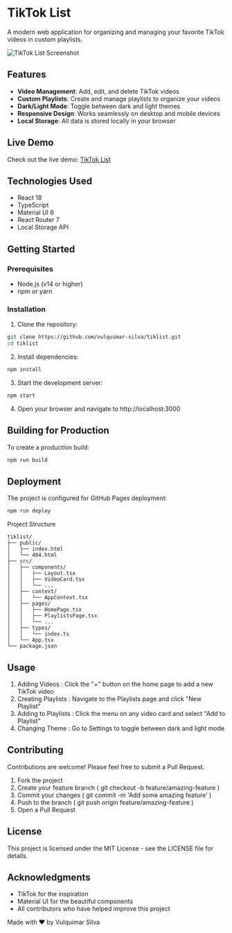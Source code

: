 # TikTok List

A modern web application for organizing and managing your favorite TikTok videos in custom playlists.

![TikTok List Screenshot](https://via.placeholder.com/800x400?text=TikTok+List+Screenshot)

## Features

- **Video Management**: Add, edit, and delete TikTok videos
- **Custom Playlists**: Create and manage playlists to organize your videos
- **Dark/Light Mode**: Toggle between dark and light themes
- **Responsive Design**: Works seamlessly on desktop and mobile devices
- **Local Storage**: All data is stored locally in your browser

## Live Demo

Check out the live demo: [TikTok List](https://vulquimar-silva.github.io/tiklist)

## Technologies Used

- React 18
- TypeScript
- Material UI 6
- React Router 7
- Local Storage API

## Getting Started

### Prerequisites

- Node.js (v14 or higher)
- npm or yarn

### Installation

1. Clone the repository:
```bash
git clone https://github.com/vulquimar-silva/tiklist.git
cd tiklist
```
2. Install dependencies:
```bash
npm install
```
3. Start the development server:
```bash
npm start
```
4. Open your browser and navigate to http://localhost:3000

## Building for Production
To create a production build:
```bash
npm run build
```

## Deployment
The project is configured for GitHub Pages deployment:
```bash
npm run deploy
```

Project Structure
```
tiklist/
├── public/
│   ├── index.html
│   └── 404.html
├── src/
│   ├── components/
│   │   ├── Layout.tsx
│   │   ├── VideoCard.tsx
│   │   └── ...
│   ├── context/
│   │   └── AppContext.tsx
│   ├── pages/
│   │   ├── HomePage.tsx
│   │   ├── PlaylistsPage.tsx
│   │   └── ...
│   ├── types/
│   │   └── index.ts
│   └── App.tsx
└── package.json
```

## Usage
1. Adding Videos : Click the "+" button on the home page to add a new TikTok video
2. Creating Playlists : Navigate to the Playlists page and click "New Playlist"
3. Adding to Playlists : Click the menu on any video card and select "Add to Playlist"
4. Changing Theme : Go to Settings to toggle between dark and light mode

## Contributing
Contributions are welcome! Please feel free to submit a Pull Request.

1. Fork the project
2. Create your feature branch ( git checkout -b feature/amazing-feature )
3. Commit your changes ( git commit -m 'Add some amazing feature' )
4. Push to the branch ( git push origin feature/amazing-feature )
5. Open a Pull Request

## License
This project is licensed under the MIT License - see the LICENSE file for details.

## Acknowledgments
- TikTok for the inspiration
- Material UI for the beautiful components
- All contributors who have helped improve this project

Made with ❤️ by Vulquimar Silva
